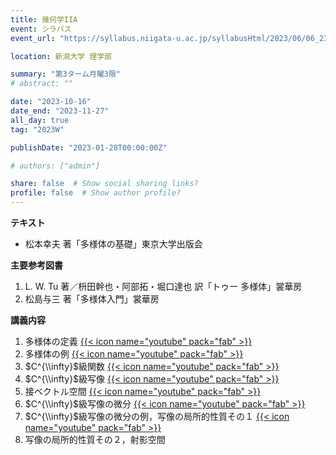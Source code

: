```yaml
---
title: 幾何学IIA
event: シラバス
event_url: "https://syllabus.niigata-u.ac.jp/syllabusHtml/2023/06/06_233S1534_ja_JP.html"

location: 新潟大学 理学部

summary: "第3ターム月曜3限"
# abstract: ""

date: "2023-10-16"
date_end: "2023-11-27"
all_day: true
tag: "2023W"

publishDate: "2023-01-28T00:00:00Z"

# authors: ["admin"]

share: false  # Show social sharing links?
profile: false  # Show author profile?
---
```

**テキスト**
- 松本幸夫 著「多様体の基礎」東京大学出版会

**主要参考図書**
1. L. W. Tu 著／枡田幹也・阿部拓・堀口達也 訳「トゥー 多様体」裳華房
2. 松島与三 著「多様体入門」裳華房

**講義内容**
1. 多様体の定義
	[{{< icon name="youtube" pack="fab" >}}](https://youtu.be/6Uaoirwt4Mg)
2. 多様体の例
	[{{< icon name="youtube" pack="fab" >}}](https://youtu.be/ndRDRRRwyz8)
3. $C^{\\infty}$級関数
	[{{< icon name="youtube" pack="fab" >}}](https://youtu.be/7gFEW1ubgd4)
4. $C^{\\infty}$級写像
	[{{< icon name="youtube" pack="fab" >}}](https://youtu.be/X5hmCcaxnxA)
5. 接ベクトル空間
	[{{< icon name="youtube" pack="fab" >}}](https://youtu.be/KWiHXBpFhyc)
6. $C^{\\infty}$級写像の微分
	[{{< icon name="youtube" pack="fab" >}}](https://youtu.be/kjNu2JZK5YM)
7. $C^{\\infty}$級写像の微分の例，写像の局所的性質その１
	[{{< icon name="youtube" pack="fab" >}}](https://youtu.be/4OapxwK0SI8)
8. 写像の局所的性質その２，射影空間

